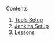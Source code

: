 Contents

1. [ Tools Setup ](https://ambrishyadav.github.io/courses/jenkins/tool-setup.md)
2. [ Jenkins Setup ](https://ambrishyadav.github.io/courses/jenkins/jenkins-setup.md)
3. [ Lessons ](https://ambrishyadav.github.io/courses/jenkins/lessons.md)
